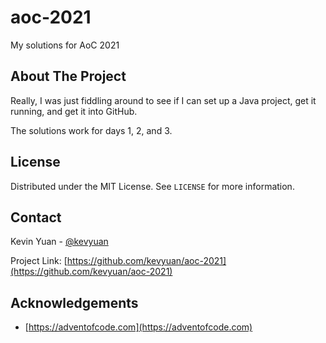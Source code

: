 # aoc-2021
 My solutions for AoC 2021



<!-- ABOUT THE PROJECT -->
## About The Project

Really, I was just fiddling around to see if I can set up a Java project, get it running, and get it into GitHub.  

The solutions work for days 1, 2, and 3. 


<!-- LICENSE -->
## License

Distributed under the MIT License. See `LICENSE` for more information.



<!-- CONTACT -->
## Contact

Kevin Yuan - [@kevyuan](https://twitter.com/kevyuan) 

Project Link: [https://github.com/kevyuan/aoc-2021](https://github.com/kevyuan/aoc-2021)



<!-- ACKNOWLEDGEMENTS -->
## Acknowledgements

* [https://adventofcode.com](https://adventofcode.com)


